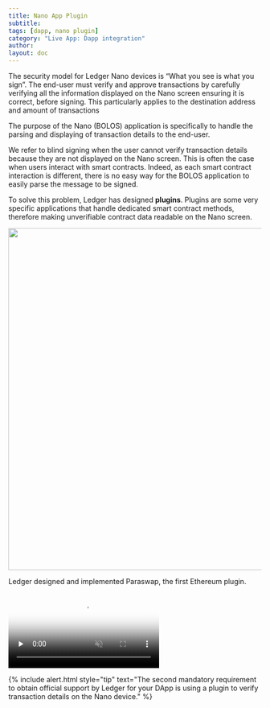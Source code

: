 ```yaml
---
title: Nano App Plugin
subtitle:
tags: [dapp, nano plugin]
category: "Live App: Dapp integration"
author:
layout: doc
---
```


The security model for Ledger Nano devices is “What you see is what you sign”.
The end-user must verify and approve transactions by carefully verifying all the information displayed on the Nano screen ensuring it is correct, before signing. This particularly applies to the destination address and amount of transactions

The purpose of the Nano (BOLOS) application is specifically to handle the parsing and displaying of transaction details to the end-user.

We refer to blind signing when the user cannot verify transaction details because they are not displayed on the Nano screen.
This is often the case when users interact with smart contracts. Indeed, as each smart contract interaction is different, there is no easy way for the BOLOS application to easily parse the message to be signed.

To solve this problem, Ledger has designed <b>plugins</b>. Plugins are some very specific applications that handle dedicated smart contract methods, therefore making unverifiable contract data readable on the Nano screen.
 
<!-- ------------- Image ------------- -->
<div style="text-align:center">
<img width="680" src="../../images/plugin.png">
</div>
<!-- --------------------------------- -->

Ledger designed and implemented Paraswap, the first Ethereum plugin.

<video controls muted preload='none' poster='../../images/paraswap.png' ><source src="../../videos/paraswap.mp4" type='video/mp4'></video><br>

<!--  -->
{% include alert.html style="tip" text="The second mandatory requirement to obtain official support by Ledger for your DApp is using a plugin to verify transaction details on the Nano device." %}
<!--  -->

